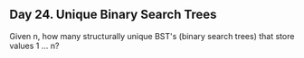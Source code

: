 ## Day 24. Unique Binary Search Trees
Given n, how many structurally unique BST's (binary search trees) that store values 1 ... n?
